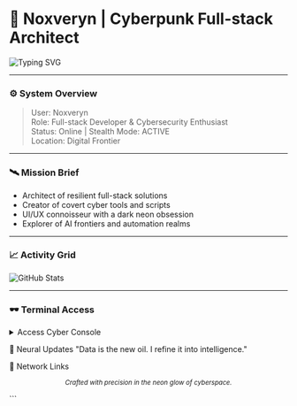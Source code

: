 # 👾 Noxveryn | Cyberpunk Full-stack Architect

![Typing SVG](https://readme-typing-svg.demolab.com?font=Orbitron&size=36&pause=1200&color=00ffff&width=700&lines=Full-stack+Cyberpunk+Architect;Digital+Hacker;Code+Artisan)

---

### ⚙️ System Overview

> User: Noxveryn  
> Role: Full-stack Developer & Cybersecurity Enthusiast  
> Status: Online | Stealth Mode: ACTIVE  
> Location: Digital Frontier

---

### 🛰️ Mission Brief

- Architect of resilient full-stack solutions  
- Creator of covert cyber tools and scripts  
- UI/UX connoisseur with a dark neon obsession  
- Explorer of AI frontiers and automation realms

---

### 📈 Activity Grid

![GitHub Stats](https://github-readme-stats.vercel.app/api?username=Noxveryn&show_icons=true&theme=radical&count_private=true&hide_title=true)

---

### 🕶️ Terminal Access

<details>
<summary>Access Cyber Console</summary>

```bash
> Initiating cybernet connection...
> Authenticating user credentials...
> Deploying full-stack arsenal...
> Activating stealth protocols...
> Ready for infiltration.
```
</details>

🧠 Neural Updates
"Data is the new oil. I refine it into intelligence."


📡 Network Links

<p align="center"><sub><em>Crafted with precision in the neon glow of cyberspace.</em></sub></p> ```


















